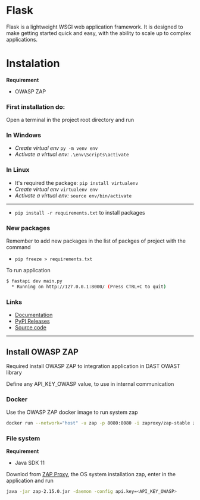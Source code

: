 # Flask

Flask is a lightweight WSGI web application framework. It is designed to make getting started quick and easy, with the ability to scale up to complex applications. 

# Instalation

**Requirement**
- OWASP ZAP

### First installation do:
Open a terminal in the project root directory and run

### In Windows
- *Create virtual env* ```py -m venv env```
- *Activate a virtual env:* ```.\env\Scripts\activate``` 
### In Linux
- It's required the package: ```pip install virtualenv```
- *Create virtual env* ```virtualenv env```
- *Activate a virtual env:* ```source env/bin/activate```

----
- ```pip install -r requirements.txt```   to install packages

### New packages

Remember to add new packages in the list of packges of project with the command

- ```pip freeze > requirements.txt```

To run application

```bash
$ fastapi dev main.py
  * Running on http://127.0.0.1:8000/ (Press CTRL+C to quit)
```

### Links 
- [Documentation](https://flask-restful.readthedocs.io/)
- [PyPI Releases](https://pypi.org/project/Flask/)
- [Source code](https://github.com/pallets/flask/)

----

## Install OWASP ZAP 

Required install OWASP ZAP to integration application in DAST OWAST library

Define any API_KEY_OWASP value, to use in internal communication


### Docker

Use the OWASP ZAP docker image to run system zap

```bash
docker run --network="host" -u zap -p 8080:8080 -i zaproxy/zap-stable zap.sh -daemon -host 0.0.0.0 -port 8080 -config api.addrs.addr.name=.* -config api.addrs.addr.regex=true -config api.key=<API_KEY_OWASP>
```

### File system

**Requirement**
- Java SDK 11

Downlod from [ZAP Proxy](https://www.zaproxy.org/download/), the OS system installation zap,
enter in the application and run


```bash
java -jar zap-2.15.0.jar -daemon -config api.key=<API_KEY_OWASP>
```